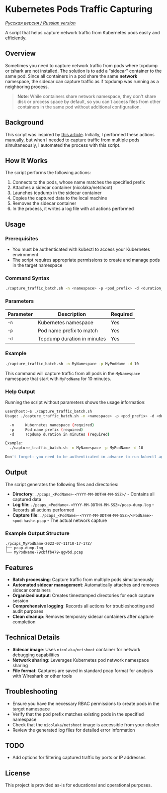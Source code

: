 # Kubernetes Pods Traffic Capturing

*[Русская версия / Russian version](README_ru.md)*

A script that helps capture network traffic from Kubernetes pods easily and efficiently.

## Overview

Sometimes you need to capture network traffic from pods where tcpdump or tshark are not installed. The solution is to add a "sidecar" container to the same pod. Since all containers in a pod share the same **network** namespace, the sidecar can capture traffic as if tcpdump was running as a neighboring process.

> **Note**: While containers share network namespace, they don't share disk or process space by default, so you can't access files from other containers in the same pod without additional configuration.

## Background

This script was inspired by [this article](https://medium.com/@rakhitharr/debug-network-traffic-in-kubernetes-using-a-sidecar-fd1671d8a35b). Initially, I performed these actions manually, but when I needed to capture traffic from multiple pods simultaneously, I automated the process with this script.

## How It Works

The script performs the following actions:

1. Connects to the pods, whose name matches the specified prefix
2. Attaches a sidecar container (nicolaka/netshoot)
3. Launches tcpdump in the sidecar container
4. Copies the captured data to the local machine
5. Removes the sidecar container
6. In the process, it writes a log file with all actions performed

## Usage

### Prerequisites

- You must be authenticated with kubectl to access your Kubernetes environment
- The script requires appropriate permissions to create and manage pods in the target namespace

### Command Syntax

```bash
./capture_traffic_batch.sh -n <namespace> -p <pod_prefix> -d <duration_minutes>
```

### Parameters

| Parameter | Description | Required |
|-----------|-------------|----------|
| `-n` | Kubernetes namespace | Yes |
| `-p` | Pod name prefix to match | Yes |
| `-d` | Tcpdump duration in minutes | Yes |

### Example

```bash
./capture_traffic_batch.sh -n MyNamespace -p MyPodName -d 10
```

This command will capture traffic from all pods in the `MyNamespace` namespace that start with `MyPodName` for 10 minutes.

### Help Output

Running the script without parameters shows the usage information:

```bash
user@host:~$ ./capture_traffic_batch.sh
Usage: ./capture_traffic_batch.sh -n <namespace> -p <pod_prefix> -d <duration_minutes>

  -n     Kubernetes namespace (required)
  -p     Pod name prefix (required)
  -d     Tcpdump duration in minutes (required)

Example:
  ./capture_traffic_batch.sh -n MyNamespace -p MyPodName -d 10

Don't forget: you need to be authenticated in advance to run kubectl against your environment
```

## Output

The script generates the following files and directories:

- **Directory**: `./pcaps_<PodName>-<YYYY-MM-DDTHH-MM-SSZ>/` - Contains all captured data
- **Log file**: `./pcaps_<PodName>-<YYYY-MM-DDTHH-MM-SSZ>/pcap-dump.log` - Records all actions performed
- **Capture file**: `./pcaps_<PodName>-<YYYY-MM-DDTHH-MM-SSZ>/<PodName>-<pod-hash>.pcap` - The actual network capture

### Example Output Structure

```
./pcaps_MyPodName-2023-07-11T10-17-17Z/
├── pcap-dump.log
└── MyPodName-79cbffb479-qgwbd.pcap
```

## Features

- **Batch processing**: Capture traffic from multiple pods simultaneously
- **Automated sidecar management**: Automatically attaches and removes sidecar containers
- **Organized output**: Creates timestamped directories for each capture session
- **Comprehensive logging**: Records all actions for troubleshooting and audit purposes
- **Clean cleanup**: Removes temporary sidecar containers after capture completion

## Technical Details

- **Sidecar image**: Uses `nicolaka/netshoot` container for network debugging capabilities
- **Network sharing**: Leverages Kubernetes pod network namespace sharing
- **File format**: Captures are saved in standard pcap format for analysis with Wireshark or other tools

## Troubleshooting

- Ensure you have the necessary RBAC permissions to create pods in the target namespace
- Verify that the pod prefix matches existing pods in the specified namespace
- Check that the `nicolaka/netshoot` image is accessible from your cluster
- Review the generated log files for detailed error information

## TODO

- Add options for filtering captured traffic by ports or IP addresses

## License

This project is provided as-is for educational and operational purposes.
